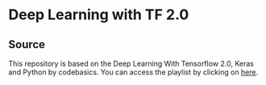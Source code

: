 # Deep Learning with TF 2.0

## Source
This repository is based on the Deep Learning With Tensorflow 2.0, Keras and Python by codebasics.
You can access the playlist by clicking on [here](https://www.youtube.com/watch?v=Mubj_fqiAv8&list=PLeo1K3hjS3uu7CxAacxVndI4bE_o3BDtO).
